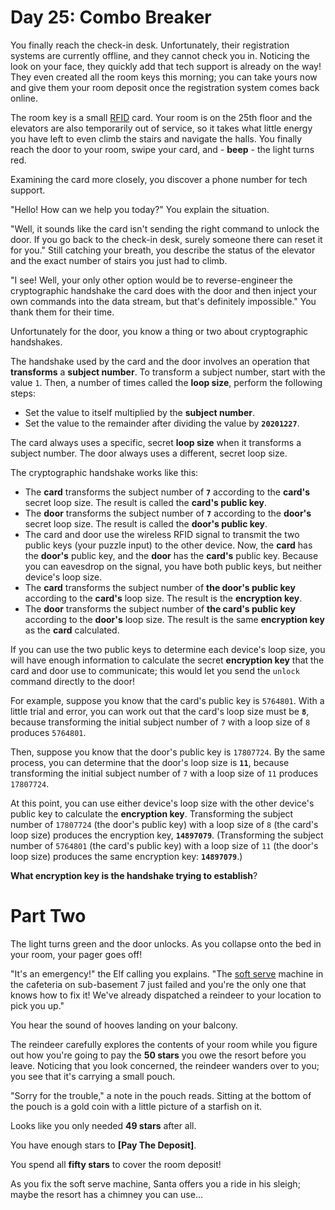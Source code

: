 # Day 25: Combo Breaker
You finally reach the check-in desk. Unfortunately, their registration systems are currently offline, and they cannot 
check you in. Noticing the look on your face, they quickly add that tech support is already on the way! They even 
created all the room keys this morning; you can take yours now and give them your room deposit once the registration 
system comes back online.

The room key is a small [RFID](https://en.wikipedia.org/wiki/Radio-frequency_identification) card. Your room is on the 
25th floor and the elevators are also temporarily out of service, so it takes what little energy you have left to even 
climb the stairs and navigate the halls. You finally reach the door to your room, swipe your card, and - **beep** - the 
light turns red.

Examining the card more closely, you discover a phone number for tech support.

"Hello! How can we help you today?" You explain the situation.

"Well, it sounds like the card isn't sending the right command to unlock the door. If you go back to the check-in desk, 
surely someone there can reset it for you." Still catching your breath, you describe the status of the elevator and the 
exact number of stairs you just had to climb.

"I see! Well, your only other option would be to reverse-engineer the cryptographic handshake the card does with the 
door and then inject your own commands into the data stream, but that's definitely impossible." You thank them for their 
time.

Unfortunately for the door, you know a thing or two about cryptographic handshakes.

The handshake used by the card and the door involves an operation that **transforms** a **subject number**. To transform 
a subject number, start with the value `1`. Then, a number of times called the **loop size**, perform the following 
steps:
* Set the value to itself multiplied by the **subject number**.
* Set the value to the remainder after dividing the value by **`20201227`**.

The card always uses a specific, secret **loop size** when it transforms a subject number. The door always uses a 
different, secret loop size.

The cryptographic handshake works like this:
* The **card** transforms the subject number of **`7`** according to the **card's** secret loop size. The result is 
called the **card's public key**.
* The **door** transforms the subject number of **`7`** according to the **door's** secret loop size. The result is 
called the **door's public key**.
* The card and door use the wireless RFID signal to transmit the two public keys (your puzzle input) to the other 
device. Now, the **card** has the **door's** public key, and the **door** has the **card's** public key. Because you can 
eavesdrop on the signal, you have both public keys, but neither device's loop size.
* The **card** transforms the subject number of **the door's public key** according to the **card's** loop size. The 
result is the **encryption key**.
* The **door** transforms the subject number of **the card's public key** according to the **door's** loop size. The 
result is the same **encryption key** as the **card** calculated.

If you can use the two public keys to determine each device's loop size, you will have enough information to calculate 
the secret **encryption key** that the card and door use to communicate; this would let you send the `unlock` command 
directly to the door!

For example, suppose you know that the card's public key is `5764801`. With a little trial and error, you can work out 
that the card's loop size must be **`8`**, because transforming the initial subject number of `7` with a loop size of `8` 
produces `5764801`.

Then, suppose you know that the door's public key is `17807724`. By the same process, you can determine that the door's 
loop size is **`11`**, because transforming the initial subject number of `7` with a loop size of `11` produces 
`17807724`.

At this point, you can use either device's loop size with the other device's public key to calculate the **encryption 
key**. Transforming the subject number of `17807724` (the door's public key) with a loop size of `8` (the card's loop 
size) produces the encryption key, **`14897079`**. (Transforming the subject number of `5764801` (the card's public key) 
with a loop size of `11` (the door's loop size) produces the same encryption key: **`14897079`**.)

**What encryption key is the handshake trying to establish**?

# Part Two
The light turns green and the door unlocks. As you collapse onto the bed in your room, your pager goes off!

"It's an emergency!" the Elf calling you explains. "The [soft serve](https://en.wikipedia.org/wiki/Soft_serve) machine 
in the cafeteria on sub-basement 7 just failed and you're the only one that knows how to fix it! We've already 
dispatched a reindeer to your location to pick you up."

You hear the sound of hooves landing on your balcony.

The reindeer carefully explores the contents of your room while you figure out how you're going to pay the **50 stars** 
you owe the resort before you leave. Noticing that you look concerned, the reindeer wanders over to you; you see that 
it's carrying a small pouch.

"Sorry for the trouble," a note in the pouch reads. Sitting at the bottom of the pouch is a gold coin with a little picture of a starfish on it.

Looks like you only needed **49 stars** after all.

You have enough stars to **[Pay The Deposit]**.

You spend all **fifty stars** to cover the room deposit!

As you fix the soft serve machine, Santa offers you a ride in his sleigh; maybe the resort has a chimney you can use...